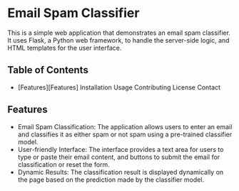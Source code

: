 # Email Spam Classifier

This is a simple web application that demonstrates an email spam classifier. It uses Flask, a Python web framework, to handle the server-side logic, and HTML templates for the user interface. 

## Table of Contents

- [Features][Features]
Installation
Usage
Contributing
License
Contact

## Features

- Email Spam Classification: The application allows users to enter an email and classifies it as either spam or not spam using a pre-trained classifier model.
- User-friendly Interface: The interface provides a text area for users to type or paste their email content, and buttons to submit the email for classification or reset the form.
- Dynamic Results: The classification result is displayed dynamically on the page based on the prediction made by the classifier model.